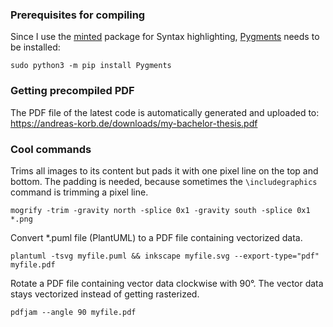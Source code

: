 ### Prerequisites for compiling

Since I use the [minted](https://ctan.org/pkg/minted) package for Syntax highlighting, [Pygments](https://pygments.org/) needs to be installed:

`sudo python3 -m pip install Pygments`

### Getting precompiled PDF

The PDF file of the latest code is automatically generated and uploaded to: https://andreas-korb.de/downloads/my-bachelor-thesis.pdf

### Cool commands

Trims all images to its content but pads it with one pixel line on the top and bottom. The padding is needed, because sometimes the `\includegraphics` command is trimming a pixel line.

`mogrify -trim -gravity north -splice 0x1 -gravity south -splice 0x1 *.png`


Convert *.puml file (PlantUML) to a PDF file containing vectorized data.

`plantuml -tsvg myfile.puml && inkscape myfile.svg --export-type="pdf" myfile.pdf`


Rotate a PDF file containing vector data clockwise with 90°. The vector data stays vectorized instead of getting rasterized.

`pdfjam --angle 90 myfile.pdf`
